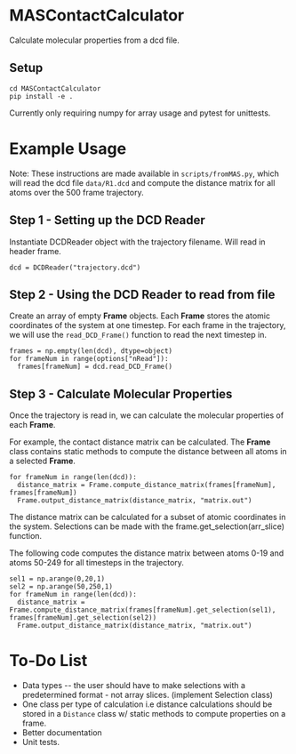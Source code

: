 # MASContactCalculator
Calculate molecular properties from a dcd file.

## Setup

```
cd MASContactCalculator
pip install -e .
```
Currently only requiring numpy for array usage and pytest for unittests.

# Example Usage

Note: These instructions are made available in `scripts/fromMAS.py`, which will read the dcd file `data/R1.dcd` and compute the distance matrix for all atoms over the 500 frame trajectory.

## Step 1 - Setting up the DCD Reader
Instantiate DCDReader object with the trajectory filename. Will read in header frame.<br/> 
```
dcd = DCDReader("trajectory.dcd")
```

## Step 2 - Using the DCD Reader to read from file

Create an array of empty **Frame** objects. Each **Frame** stores the atomic coordinates of the system at one timestep. For each frame in the trajectory, we will use the `read_DCD_Frame()` function to read the next timestep in. <br/>
```
frames = np.empty(len(dcd), dtype=object)
for frameNum in range(options["nRead"]):
  frames[frameNum] = dcd.read_DCD_Frame()
```

## Step 3 - Calculate Molecular Properties

Once the trajectory is read in, we can calculate the molecular properties of each **Frame**. <br/>

For example, the contact distance matrix can be calculated. The **Frame** class contains static methods to compute the distance between all atoms in a selected **Frame**.

```
for frameNum in range(len(dcd)):
  distance_matrix = Frame.compute_distance_matrix(frames[frameNum], frames[frameNum])
  Frame.output_distance_matrix(distance_matrix, "matrix.out")
```

The distance matrix can be calculated for a subset of atomic coordinates in the system. Selections can be made with the frame.get_selection(arr_slice) function. <br/>

The following code computes the distance matrix between atoms 0-19 and atoms 50-249 for all timesteps in the trajectory.

```
sel1 = np.arange(0,20,1)
sel2 = np.arange(50,250,1)
for frameNum in range(len(dcd)):
  distance_matrix = Frame.compute_distance_matrix(frames[frameNum].get_selection(sel1), frames[frameNum].get_selection(sel2))
  Frame.output_distance_matrix(distance_matrix, "matrix.out")
```


# To-Do List
- Data types -- the user should have to make selections with a predetermined format - not array slices. (implement Selection class)
- One class per type of calculation i.e distance calculations should be stored in a `Distance` class w/ static methods to compute properties on a frame.
- Better documentation
- Unit tests.
